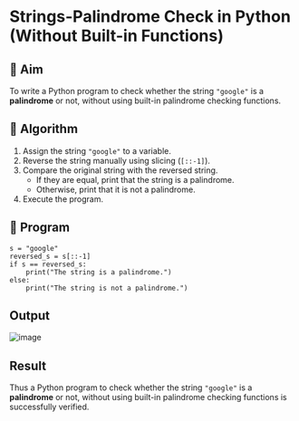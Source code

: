 # Strings-Palindrome Check in Python (Without Built-in Functions)

## 🎯 Aim
To write a Python program to check whether the string `"google"` is a **palindrome** or not, without using built-in palindrome checking functions.

## 🧠 Algorithm
1. Assign the string `"google"` to a variable.
2. Reverse the string manually using slicing (`[::-1]`).
3. Compare the original string with the reversed string.
   - If they are equal, print that the string is a palindrome.
   - Otherwise, print that it is not a palindrome.
4. Execute the program.

## 🧾 Program
```
s = "google"
reversed_s = s[::-1]
if s == reversed_s:
    print("The string is a palindrome.")
else:
    print("The string is not a palindrome.")
```

## Output

![image](https://github.com/user-attachments/assets/60b76c5c-a5a3-4c93-887e-9d41f774f48a)


## Result
Thus a Python program to check whether the string `"google"` is a **palindrome** or not, without using built-in palindrome checking functions is successfully verified.
